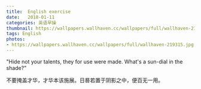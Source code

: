 ```yaml
---
title:  English exercise
date:   2018-01-11
categories: 英语早操
thumbnail: https://wallpapers.wallhaven.cc/wallpapers/full/wallhaven-219315.jpg
tags: English
photos:
- https://wallpapers.wallhaven.cc/wallpapers/full/wallhaven-219315.jpg
---
```


"Hide not your talents, they for use were made. What's a sun-dial in the shade?"
<p>不要掩盖才华，才华本该施展。日晷若置于阴影之中，便百无一用。</p>

